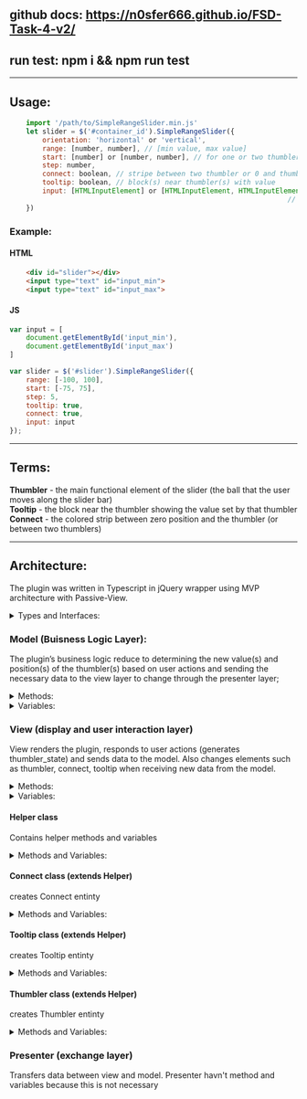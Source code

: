 ## **github docs:** https://n0sfer666.github.io/FSD-Task-4-v2/
## **run test:** npm i && npm run test
---
## Usage: 
```JavaScript
    import '/path/to/SimpleRangeSlider.min.js'
    let slider = $('#container_id').SimpleRangeSlider({
        orientation: 'horizontal' or 'vertical',
        range: [number, number], // [min value, max value]
        start: [number] or [number, number], // for one or two thumbler(s) !cannot out of range!
        step: number,
        connect: boolean, // stripe between two thumbler or 0 and thumbler
        tooltip: boolean, // block(s) near thumbler(s) with value
        input: [HTMLInputElement] or [HTMLInputElement, HTMLInputElement] // you need to create
                                                                    //  one or two input with id
    })
```
### Example:
#### HTML
```HTML
    <div id="slider"></div>
    <input type="text" id="input_min">
    <input type="text" id="input_max">
```
#### JS
```JavaScript
var input = [
    document.getElementById('input_min'),
    document.getElementById('input_max')
]

var slider = $('#slider').SimpleRangeSlider({
    range: [-100, 100],
    start: [-75, 75],
    step: 5,
    tooltip: true,
    connect: true,
    input: input
});
```
---
## Terms:

**Thumbler** - the main functional element of the slider (the ball that the user moves along the slider bar) \
**Tooltip** - the block near the thumbler showing the value set by that thumbler \
**Connect** - the colored strip between zero position and the thumbler (or between two thumblers)

---
## Architecture:
The plugin was written in Typescript in jQuery wrapper using MVP architecture with Passive-View.
<details><summary>Types and Interfaces:</summary>
<p>
    
<details><summary>Types</summary>
<p>

```Javascript
type T_Orientation = 'horizontal' | 'vertical';
type T_CSS_Classes = 'slider' | 'thumbler' | 'connect' | 'tooltip';
type T_Range = [number, number];
type T_Value = [number] | [number, number];
type T_Position = [number] | [number, number];
type T_Input = [HTMLInputElement] | [HTMLInputElement, HTMLInputElement];

type T_Thumbler_Data = {
    position: number,
    index: number
}
type T_Model_Data = {
    value: T_Value,
    position: T_Position,
    index: number
}
```

</p></details>

<details><summary>Interface</summary>
<p>

```Javascript
interface I_Configuration_User {
    readonly orientation: T_Orientation; 
    readonly start: T_Value;
    readonly range: T_Range;
    readonly step: number;
    readonly connect: boolean;
    readonly tooltip: boolean;
    readonly input?: T_Input;
}
interface I_Configuration_Model {
    readonly value_start: T_Value;
    readonly value_range: T_Range;
    readonly value_step:  number;
}
interface I_Configuration_View {
    readonly orientation: T_Orientation,
    readonly value_start: T_Value;
    readonly value_range: T_Range;
    readonly is_tooltip:  boolean;
    readonly is_connect:  boolean;
    readonly input?: T_Input;
}
interface I_Thumbler_State {
    (thumbler_state: T_Thumbler_Data): void
}
interface I_Model_State {
    (model_state: T_Model_Data): void
}
```

</p></details>

</p></p></details>

### Model (Buisness Logic Layer):
The plugin’s business logic reduce to determining the new value(s) and position(s) of the thumbler(s) based on user actions and sending the necessary data to the view layer to change through the presenter layer;

<details><summary>Methods:</summary>
<p>

- **set_new_position**
 ```Javascript
 set_new_position(thumbler_state: T_Thumbler_Data) { ... };
 ```
The main method of the model. It receives data from the view layer, than makes the necessary calculations and through the update() method sends new data back to the view layer (using presenter layer)
(check for a step movement, collision of two thumblers)

- **update**
 ```Javascript
update() { ... };
 ```
The method starts a callback from the callback's list to send data calculated by the set_new_position method
 
- **on_change_model**
 ```Javascript
on_change_model(callback: I_Model_State) { ... };
 ```
The method adds a callback to callback's list
 
- **get_position_from_value**
 ```Javascript
get_position_from_value(value: number, range: T_Range): number { ... };
 ```
The method is return a position based on value and range
 
- **get_value_from_position**
 ```Javascript
get_value_from_position(position: number, range: T_Range): number { ... };
 ```
 The method is return a value based on position and range
 
 - **set_value_and_position**
 ```Javascript
 set_value_and_position(new_value: number, i: number)
 ```
The method is set value and position in variables of class. If new_value bigger than (or less than) range, value equal min or max of range

</p></details>

<details><summary>Variables:</summary>
<p>

```Javascript
value: T_Value 
range: T_Range
step: number
position: T_Position

index_of_active_thumbler: number

callback_list: I_Model_State[]
```

</p></details>

### View (display and user interaction layer)
View renders the plugin, responds to user actions (generates thumbler_state) and sends data to the model. Also changes elements such as thumbler, connect, tooltip when receiving new data from the model.

<details><summary>Methods:</summary>
<p>

- on_change_view
```Javascript
on_change_view(callback: I_Thumbler_State) { ... }
```
Passes callback to thumbler method on_mousedown_and_move

- update
```Javascript
update(model_state: T_Model_Data) { ... }
```
Update thumbler(s), tooltips(s) and connect

</p></details>

<details><summary>Variables:</summary>
<p>

```Javascript
position: T_Position

value_range: T_Range
value_start: T_Value

orientation: T_Orientation;

is_tooltip: boolean;
is_connect: boolean;

slider: HTMLElement;
thumbler: Thumbler[]
connect: Connect[]
tooltip: Tooltip[]

input?: T_Input;
```

</p></details>

#### Helper class
Contains helper methods and variables

<details><summary>Methods and Variables:</summary>
<p>

```Javascript
readonly TO_THUMBLER_POSITION: number = 1e4;
readonly TO_CONNECT_UPDATE: number = 1e2;
```

- get_position_from_value
```Javascript
get_position_from_value(value: number, range: T_Range): number { ... }
```
Return position from value and range

- get_div_element_with_class
```Javascript
get_div_element_with_class( css_class: T_CSS_Classes, orientation: T_Orientation ): HTMLElement
```
Return HTML element with correct class from orientation and type of element

</p></details>

#### Connect class (extends Helper)
creates Connect entinty

<details><summary>Methods and Variables:</summary>
<p>

```Javascript
element: HTMLElement
connect_position: [number, number]
```

- set_connect_position
```Javascript
set_connect_position(position_start: number, position_end: number) { ... }
```

</p></details>

#### Tooltip class (extends Helper)
creates Tooltip entinty

<details><summary>Methods and Variables:</summary>
<p>

```Javascript
element: HTMLElement
tooltip_value: number
```

- set_inner_text
```Javascript
set_inner_text(value: number) { ... }
```
set Tooltip HTML element inner text

</p></details>

#### Thumbler class (extends Helper)
creates Thumbler entinty

<details><summary>Methods and Variables:</summary>
<p>

```Javascript
element: HTMLElement;

thumbler_position: number = 0;
listening: boolean = false;
```

- set_new_position
```Javascript
set_new_position(position: number) { ... }
```

- get_shift
```Javascript
get_shift(element: HTMLElement, event: MouseEvent): number { ... }
```
return the difference between coordinates of the user mouse click and the coordinates of left (or top) thumbler bound

- on_mouse_down_and_move
```Javascript
on_mouse_down_and_move(this: Thumbler, container: HTMLElement, callback: I_Thumbler_State) { ...
```
transfers the possible position (after holding left button of mouse and move) and index of thumbler to callback

</p></details>

### Presenter (exchange layer)
Transfers data between view and model.
Presenter havn't method and variables because this is not necessary
